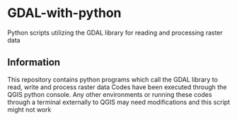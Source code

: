 # GDAL-with-python
Python scripts utilizing the GDAL library for reading and processing raster data

## Information
This repository contains python programs which call the GDAL library to read, write and process raster data
Codes have been executed through the QGIS python console. Any other environments or running these codes through a terminal externally to QGIS may need modifications and this script might not work

